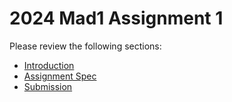 # 2024 Mad1 Assignment 1

Please review the following sections:

* [Introduction](https://github.com/johnrellis/2024-mad1-assignment-1/blob/main/docs/00.F1%20Geek%20V1.md)
* [Assignment Spec](https://github.com/johnrellis/2024-mad1-assignment-1/blob/main/docs/01.Assignment.md)
* [Submission](https://github.com/johnrellis/2024-mad1-assignment-1/blob/main/docs/02.Submission.md)